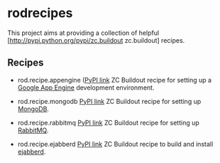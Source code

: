 rodrecipes
==========

This project aims at providing a collection of helpful [http://pypi.python.org/pypi/zc.buildout zc.buildout] recipes.

Recipes
-------

 * rod.recipe.appengine ([PyPI link](http://pypi.python.org/pypi/rod.recipe.appengine)
 ZC Buildout recipe for setting up a [Google App Engine](http://code.google.com/appengine) development environment.

 * rod.recipe.mongodb [PyPI link](http://pypi.python.org/pypi/rod.recipe.mongodb)
 ZC Buildout recipe for setting up [MongoDB](http://www.mongodb.org).

 * rod.recipe.rabbitmq [PyPI link](http://pypi.python.org/pypi/rod.recipe.rabbitmq)
 ZC Buildout recipe for setting up [RabbitMQ](http://www.rabbitmq.com).

 * rod.recipe.ejabberd [PyPI link](http://pypi.python.org/pypi/rod.recipe.ejabberd)
 ZC Buildout recipe to build and install [ejabberd](http://www.process-one.net/en/ejabberd).
